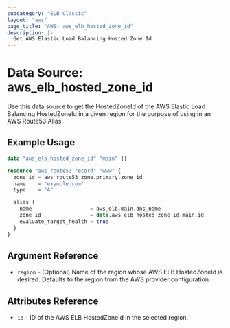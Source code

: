 ```yaml
---
subcategory: "ELB Classic"
layout: "aws"
page_title: "AWS: aws_elb_hosted_zone_id"
description: |-
  Get AWS Elastic Load Balancing Hosted Zone Id
---
```


# Data Source: aws_elb_hosted_zone_id

Use this data source to get the HostedZoneId of the AWS Elastic Load Balancing HostedZoneId
in a given region for the purpose of using in an AWS Route53 Alias.

## Example Usage

```terraform
data "aws_elb_hosted_zone_id" "main" {}

resource "aws_route53_record" "www" {
  zone_id = aws_route53_zone.primary.zone_id
  name    = "example.com"
  type    = "A"

  alias {
    name                   = aws_elb.main.dns_name
    zone_id                = data.aws_elb_hosted_zone_id.main.id
    evaluate_target_health = true
  }
}
```

## Argument Reference

* `region` - (Optional) Name of the region whose AWS ELB HostedZoneId is desired.
  Defaults to the region from the AWS provider configuration.

## Attributes Reference

* `id` - ID of the AWS ELB HostedZoneId in the selected region.

<!-- cache-key: cdktf-0.17.0-pre.15 input-7cc0e76e2ce0744c8717479f4a7bdab8baa990664adffa792debe31475f04c35 -->